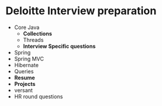 Deloitte Interview preparation
=

+ Core Java
	- **Collections**
	- Threads
	- **Interview Specific questions**
+ Spring
+ Spring MVC
+ Hibernate
+ Queries
+ **Resume**
+ **Projects**
+ versant
+ HR round questions
